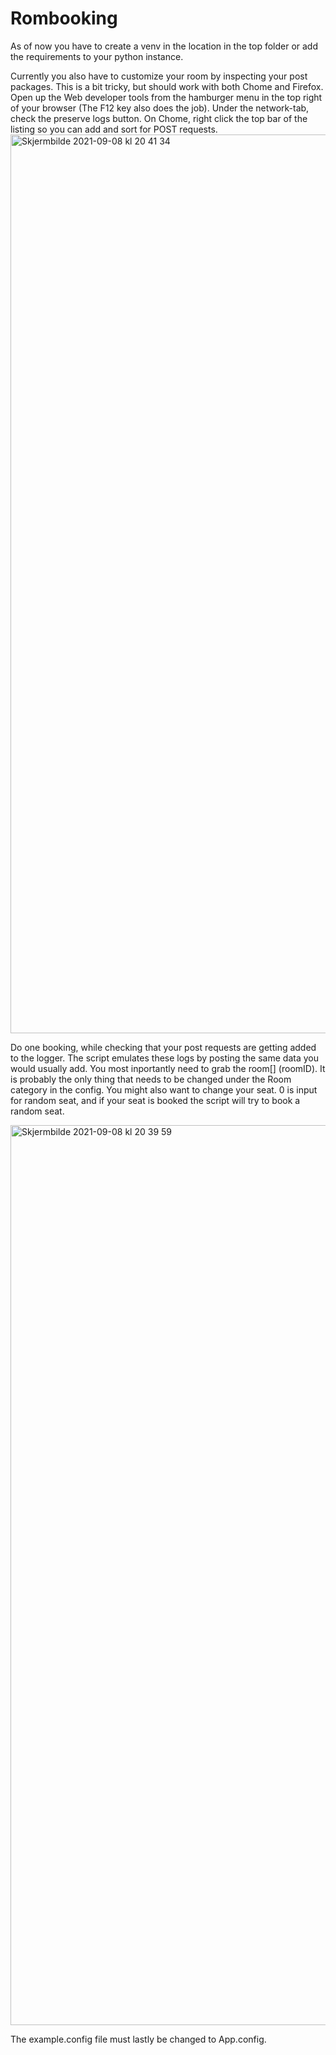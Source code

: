 # Rombooking

As of now you have to create a venv in the location in the top folder or add the requirements to your python instance.

Currently you also have to customize your room by inspecting your post packages. This is a bit tricky, but should work with both Chome and Firefox. Open up the Web developer tools from the hamburger menu in the top right of your browser (The F12 key also does the job). Under the network-tab, check the preserve logs button. On Chome, right click the top bar of the listing so you can add and sort for POST requests. <img width="1438" alt="Skjermbilde 2021-09-08 kl  20 41 34" src="https://user-images.githubusercontent.com/22838996/132566632-06e3e6d9-c421-4ed7-bc77-c1450e6e2450.png">

Do one booking, while checking that your post requests are getting added to the logger. The script emulates these logs by posting the same data you would usually add. You most inportantly need to grab the room[] (roomID). It is probably the only thing that needs to be changed under the Room category in the config. You might also want to change your seat. 0 is input for random seat, and if your seat is booked the script will try to book a random seat. 

<img width="1440" alt="Skjermbilde 2021-09-08 kl  20 39 59" src="https://user-images.githubusercontent.com/22838996/132566413-fbc39810-fc3d-4fc3-8a33-df5bae2f6748.png">

The example.config file must lastly be changed to App.config.

